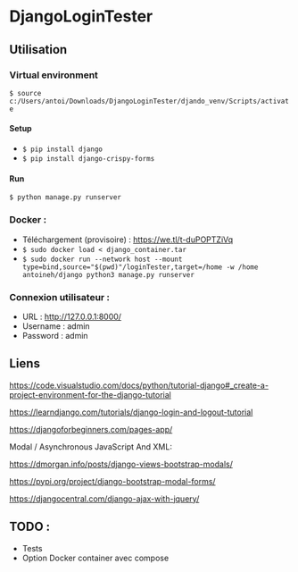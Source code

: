 # DjangoLoginTester

## Utilisation
### Virtual environment
`$ source c:/Users/antoi/Downloads/DjangoLoginTester/djando_venv/Scripts/activate`

#### Setup
- `$ pip install django`
- `$ pip install django-crispy-forms`

#### Run

`$ python manage.py runserver`

### Docker :
- Téléchargement (provisoire) : https://we.tl/t-duPOPTZiVq
- `$ sudo docker load < django_container.tar`
- `$ sudo docker run --network host --mount type=bind,source="$(pwd)"/loginTester,target=/home -w /home antoineh/django python3 manage.py runserver`


### Connexion utilisateur :
- URL : http://127.0.0.1:8000/
- Username : admin
- Password : admin

## Liens

https://code.visualstudio.com/docs/python/tutorial-django#_create-a-project-environment-for-the-django-tutorial

https://learndjango.com/tutorials/django-login-and-logout-tutorial

https://djangoforbeginners.com/pages-app/

Modal / Asynchronous JavaScript And XML:

https://dmorgan.info/posts/django-views-bootstrap-modals/

https://pypi.org/project/django-bootstrap-modal-forms/

https://djangocentral.com/django-ajax-with-jquery/

## TODO : 
- Tests 
- Option Docker container avec compose
